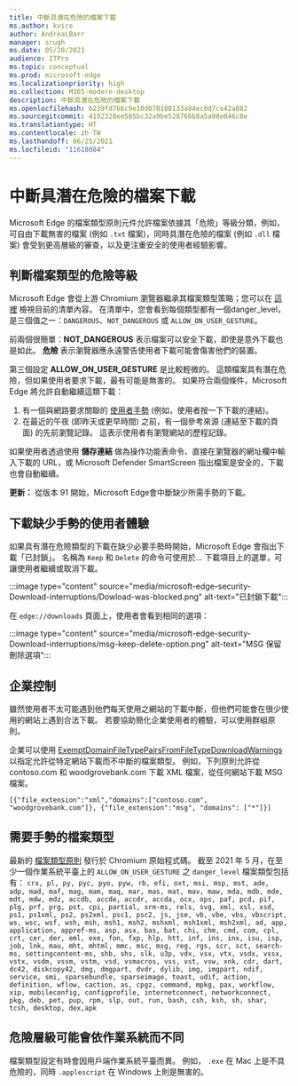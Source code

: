 ```yaml
---
title: 中斷具潛在危險的檔案下載
ms.author: kvice
author: AndreaLBarr
manager: srugh
ms.date: 05/20/2021
audience: ITPro
ms.topic: conceptual
ms.prod: microsoft-edge
ms.localizationpriority: high
ms.collection: M365-modern-desktop
description: 中斷具潛在危險的檔案下載
ms.openlocfilehash: 6239fd766c9e10d070188133a84ec0d7ce42a882
ms.sourcegitcommit: 4192328ee585bc32a9be528766b8a5a98e046c8e
ms.translationtype: HT
ms.contentlocale: zh-TW
ms.lasthandoff: 06/25/2021
ms.locfileid: "11618084"
---
```

# <a name="interrupting-downloads-of-potentially-dangerous-files"></a>中斷具潛在危險的檔案下載

Microsoft Edge 的檔案類型原則元件允許檔案依據其「危險」等級分類，例如，可自由下載無害的檔案 (例如 `.txt` 檔案)，同時具潛在危險的檔案 (例如 `.dll` 檔案) 會受到更高層級的審查，以及更注重安全的使用者經驗影響。

## <a name="determining-the-danger-level-of-a-file-type"></a>判斷檔案類型的危險等級

Microsoft Edge 會從上游 Chromium 瀏覽器繼承其檔案類型策略；您可以在 [這裡](https://source.chromium.org/chromium/chromium/src/+/main:components/safe_browsing/core/resources/download_file_types.asciipb) 檢視目前的清單內容。 在清單中，您會看到每個類型都有一個danger_level，是三個值之一：`DANGEROUS`、`NOT_DANGEROUS` 或 `ALLOW_ON_USER_GESTURE`。

前兩個很簡單：**NOT_DANGEROUS** 表示檔案可以安全下載，即使是意外下載也是如此。 **危險** 表示瀏覽器應永遠警告使用者下載可能會傷害他們的裝置。

第三個設定 **ALLOW_ON_USER_GESTURE** 是比較輕微的。 這類檔案具有潛在危險，但如果使用者要求下載，最有可能是無害的。 如果符合兩個條件，Microsoft Edge 將允許自動繼續這類下載：

1. 有一個與網路要求關聯的 [使用者手勢](https://textslashplain.com/2020/05/18/browser-basics-user-gestures/) (例如，使用者按一下下載的連結)。
2. 在最近的午夜 (即昨天或更早時間) 之前，有一個參考來源 (連結至下載的頁面) 的先前瀏覽記錄。 這表示使用者有瀏覽網站的歷程記錄。

如果使用者透過使用 **儲存連結** 做為操作功能表命令、直接在瀏覽器的網址欄中輸入下載的 URL，或 Microsoft Defender SmartScreen 指出檔案是安全的，下載也會自動繼續。

**更新：** 從版本 91 開始，Microsoft Edge會中斷缺少所需手勢的下載。

## <a name="user-experience-for-downloads-lacking-gestures"></a>下載缺少手勢的使用者體驗

如果具有潛在危險類型的下載在缺少必要手勢時開始，Microsoft Edge 會指出下載「已封鎖」。 名稱為 `Keep` 和 `Delete` 的命令可使用於...  下載項目上的選單，可讓使用者繼續或取消下載。

:::image type="content" source="media/microsoft-edge-security-Download-interruptions/Dowload-was-blocked.png" alt-text="已封鎖下載":::

在 `edge://downloads` 頁面上，使用者會看到相同的選項：

:::image type="content" source="media/microsoft-edge-security-Download-interruptions/msg-keep-delete-option.png" alt-text="MSG 保留刪除選項":::

## <a name="enterprise-controls"></a>企業控制

雖然使用者不太可能遇到他們每天使用之網站的下載中斷，但他們可能會在很少使用的網站上遇到合法下載。 若要協助簡化企業使用者的體驗，可以使用群組原則。

企業可以使用 [ExemptDomainFileTypePairsFromFileTypeDownloadWarnings](/deployedge/microsoft-edge-policies#exemptdomainfiletypepairsfromfiletypedownloadwarnings) 以指定允許從特定網站下載而不中斷的檔案類型。 例如，下列原則允許從 contoso.com 和 woodgrovebank.com 下載 XML 檔案，從任何網站下載 MSG 檔案。

`[{"file_extension":"xml","domains":["contoso.com", "woodgrovebank.com"]},
{"file_extension":"msg", "domains": ["*"]}]`

## <a name="file-types-requiring-a-gesture"></a>需要手勢的檔案類型

最新的 [檔案類型原則](https://source.chromium.org/chromium/chromium/src/+/main:components/safe_browsing/core/resources/download_file_types.asciipb) 發行於 Chromium 原始程式碼。 截至 2021 年 5 月，在至少一個作業系統平臺上的 `ALLOW_ON_USER_GESTURE` 之 `danger_level` 檔案類型包括有：
`crx, pl, py, pyc, pyo, pyw, rb, efi, oxt, msi, msp, mst, ade, adp, mad, maf, mag, mam, maq, mar, mas, mat, mav, maw, mda, mdb, mde, mdt, mdw, mdz, accdb, accde, accdr, accda, ocx, ops, paf, pcd, pif, plg, prf, prg, pst, cpi, partial, xrm-ms, rels, svg, xml, xsl, xsd, ps1, ps1xml, ps2, ps2xml, psc1, psc2, js, jse, vb, vbe, vbs, vbscript, ws, wsc, wsf, wsh, msh, msh1, msh2, mshxml, msh1xml, msh2xml, ad, app, application, appref-ms, asp, asx, bas, bat, chi, chm, cmd, com, cpl, crt, cer, der, eml, exe, fon, fxp, hlp, htt, inf, ins, inx, isu, isp, job, lnk, mau, mht, mhtml, mmc, msc, msg, reg, rgs, scr, sct, search-ms, settingcontent-ms, shb, shs, slk, u3p, vdx, vsx, vtx, vsdx, vssx, vstx, vsdm, vssm, vstm, vsd, vsmacros, vss, vst, vsw, xnk, cdr, dart, dc42, diskcopy42, dmg, dmgpart, dvdr, dylib, img, imgpart, ndif, service, smi, sparsebundle, sparseimage, toast, udif, action, definition, wflow, caction, as, cpgz, command, mpkg, pax, workflow, xip, mobileconfig, configprofile, internetconnect, networkconnect, pkg, deb, pet, pup, rpm, slp, out, run, bash, csh, ksh, sh, shar, tcsh, desktop, dex,apk`

## <a name="danger-level-may-vary-by-operating-system"></a>危險層級可能會依作業系統而不同

檔案類型設定有時會因用戶端作業系統平臺而異。 例如， `.exe` 在 Mac 上是不具危險的，同時 `.applescript` 在 Windows 上則是無害的。
